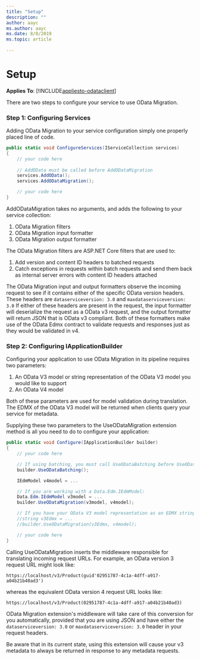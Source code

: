 ```yaml
---
title: "Setup"
description: ""
author: aayc
ms.author: aayc
ms.date: 8/8/2019
ms.topic: article
 
---
```

# Setup
**Applies To**: [!INCLUDE[appliesto-odataclient](../../includes/appliesto-odatalib-v7.md)]

There are two steps to configure your service to use OData Migration.

### Step 1: Configuring Services

Adding OData Migration to your service configuration simply one properly placed line of code.

```C#
public static void ConfigureServices(IServiceCollection services)
{
	// your code here
	
	// AddOData must be called before AddODataMigration
	services.AddOData();
	services.AddODataMigration();

	// your code here
}
```

AddODataMigration takes no arguments, and adds the following to your service collection:

1. OData Migration filters
2. OData Migration input formatter
3. OData Migration output formatter

The OData Migration filters are ASP.NET Core filters that are used to:

1. Add version and content ID headers to batched requests
2. Catch exceptions in requests within batch requests and send them back as internal server errors with content ID headers attached

The OData Migration input and output formatters observe the incoming request to see if it contains either of the specific OData version headers.
These headers are `dataserviceversion: 3.0` and `maxdataserviceversion: 3.0`  If either of these headers are present in the request, the input formatter
will deserialize the request as a OData v3 request, and the output formatter will return JSON that is OData v3 compliant.  Both of these formatters
make use of the OData Edmx contract to validate requests and responses just as they would be validated in v4.

### Step 2: Configuring IApplicationBuilder

Configuring your application to use OData Migration in its pipeline requires two parameters:

1. An OData V3 model or string representation of the OData V3 model you would like to support
2. An OData V4 model

Both of these parameters are used for model validation during translation.  The EDMX of the OData V3 model will be returned when clients query your service for metadata.

Supplying these two parameters to the UseODataMigration extension method is all you need to do to configure your application:
```C#
public static void Configure(IApplicationBuilder builder)
{
	// your code here

	// If using batching, you must call UseODataBatching before UseODataMigration
	builder.UseODataBatching();

	IEdmModel v4model = ...

    // If you are working with a Data.Edm.IEdmModel:
    Data.Edm.IEdmModel v3model = ...
    builder.UseODataMigration(v3model, v4model);

    // If you have your OData V3 model representation as an EDMX string (e.g., by querying your V3 service for metadata):
    //string v3Edmx = ...
	//builder.UseODataMigration(v3Edmx, v4model);

	// your code here
}
```

Calling UseODataMigration inserts the middleware responsible for translating incoming request URLs.  For example, an OData version 3 request URL might look like:

```
https://localhost/v3/Product(guid'02951787-4c1a-4dff-a917-a04b21b40ad3')
```

whereas the equivalent OData version 4 request URL looks like:

```
https://localhost/v3/Product(02951787-4c1a-4dff-a917-a04b21b40ad3)
```

OData Migration extension's middleware will take care of this conversion for you automatically, provided that you are using JSON and have either the
`dataserviceversion: 3.0` or `maxdataserviceversion: 3.0` header in your request headers.

Be aware that in its current state, using this extension will cause your v3 metadata to always be returned in response to any metadata requests.